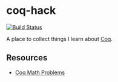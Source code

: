 # coq-hack
[![Build Status](https://travis-ci.org/rootmos/coq-hack.svg?branch=master)](https://travis-ci.org/rootmos/coq-hack)

A place to collect things I learn about [Coq](https://coq.inria.fr/).

## Resources
* [Coq Math Problems](https://coq-math-problems.github.io/)
